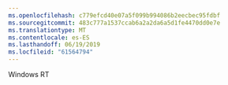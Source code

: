 ```yaml
---
ms.openlocfilehash: c779efcd40e07a5f099b994086b2eecbec95fdbf
ms.sourcegitcommit: 483c777a1537ccab6a2a2da6a5d1fe4470dd0e7e
ms.translationtype: MT
ms.contentlocale: es-ES
ms.lasthandoff: 06/19/2019
ms.locfileid: "61564794"
---
```

Windows RT